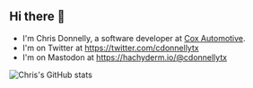 ## Hi there 👋

- I'm Chris Donnelly, a software developer at [Cox Automotive](https://github.com/Cox-Automotive/).
- I'm on Twitter at https://twitter.com/cdonnellytx
- I'm on Mastodon at <a rel="me" href="https://hachyderm.io/@cdonnellytx">https://hachyderm.io/@cdonnellytx</a>

<picture>
  <source media="(prefers-color-scheme: dark)" srcset="https://github-readme-stats.vercel.app/api?username=cdonnellytx&show_icons=true&theme=dark"/>
  <img alt="Chris's GitHub stats" src="https://github-readme-stats.vercel.app/api?username=cdonnellytx&show_icons=true"/>
</picture>
